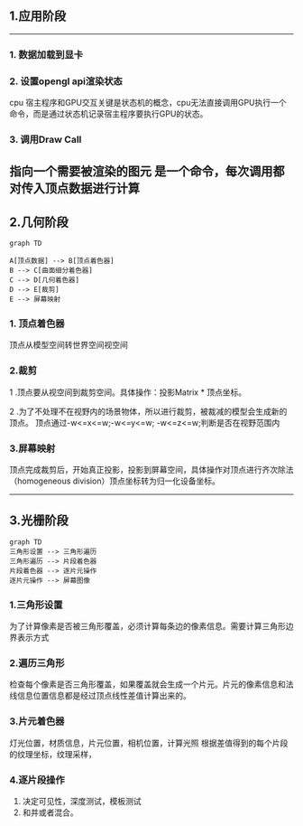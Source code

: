 ## 1.应用阶段

---

### 1. 数据加载到显卡
### 2. 设置opengl api渲染状态
cpu 宿主程序和GPU交互关键是状态机的概念，cpu无法直接调用GPU执行一个命令，而是通过状态机记录宿主程序要执行GPU的状态。
### 3. 调用Draw Call
指向一个需要被渲染的图元
是一个命令，每次调用都对传入顶点数据进行计算
---

## 2.几何阶段
```
graph TD

A[顶点数据] --> B[顶点着色器]
B --> C[曲面细分着色器]
C --> D[几何着色器]
D --> E[裁剪]
E --> 屏幕映射

```
### 1. 顶点着色器
顶点从模型空间转世界空间视空间
### 2.裁剪

 1 .顶点要从视空间到裁剪空间。具体操作：投影Matrix * 顶点坐标。

 2 .为了不处理不在视野内的场景物体，所以进行裁剪，被裁减的模型会生成新的顶点。
 顶点通过-w<=x<=w;-w<=y<=w; -w<=z<=w;判断是否在视野范围内



### 3.屏幕映射

顶点完成裁剪后，开始真正投影，投影到屏幕空间，具体操作对顶点进行齐次除法（homogeneous division）顶点坐标转为归一化设备坐标。

 

---

## 3.光栅阶段
```
graph TD
三角形设置 --> 三角形遍历
三角形遍历 --> 片段着色器
片段着色器 --> 逐片元操作
逐片元操作 --> 屏幕图像
```
### 1.三角形设置
为了计算像素是否被三角形覆盖，必须计算每条边的像素信息。需要计算三角形边界表示方式
### 2.遍历三角形
检查每个像素是否三角形覆盖，如果覆盖就会生成一个片元。片元的像素信息和法线信息位置信息都是经过顶点线性差值计算出来的。
### 3.片元着色器
灯光位置，材质信息，片元位置，相机位置，计算光照
根据差值得到的每个片段的纹理坐标，纹理采样，
### 4.逐片段操作
1. 决定可见性，深度测试，模板测试
2. 和并或者混合。